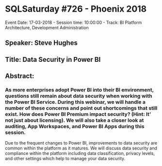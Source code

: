 # SQLSaturday #726 - Phoenix 2018
Event Date: 17-03-2018 - Session time: 10:00:00 - Track: BI Platform Architecture, Development  Administration
## Speaker: Steve Hughes
## Title: Data Security in Power BI
## Abstract:
### As more enterprises adopt Power BI into their BI environment, questions still remain about data security when working with the Power BI Service. During this webinar, we will handle a number of these concerns and point out shortcomings that still exist. How does Power BI Premium impact security? (Hint: It’ not just about licensing). We will also take a closer look at auditing, App Workspaces, and Power BI Apps during this session. 

Due to the frequent changes to Power BI, improvements to data security are common within the platform as it matures. We will discuss data security and compliance within the platform including data classification, privacy levels, and other settings which help to manage your data security.
